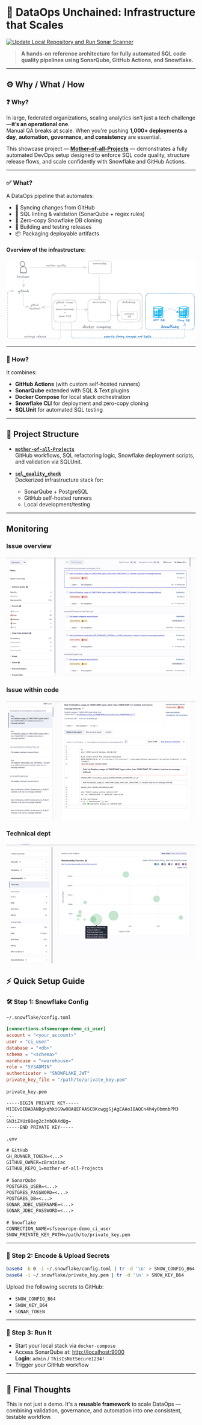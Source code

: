 # 🧠 **DataOps Unchained: Infrastructure that Scales**

[![Update Local Repository and Run Sonar Scanner](https://github.com/zBrainiac/mother-of-all-Projects/actions/workflows/update-local-repo.yml/badge.svg)](https://github.com/zBrainiac/mother-of-all-Projects/actions/workflows/update-local-repo.yml)

> **A hands-on reference architecture for fully automated SQL code quality pipelines using SonarQube, GitHub Actions, and Snowflake.**

---

## ⚙️ Why / What / How

### ❓ Why?

In large, federated organizations, scaling analytics isn’t just a tech challenge—**it’s an operational one**.  
Manual QA breaks at scale. When you're pushing **1,000+ deployments a day**, **automation, governance, and consistency** are essential.

This showcase project — [**Mother-of-all-Projects**](https://github.com/zBrainiac/mother-of-all-Projects) — demonstrates a fully automated DevOps setup designed to enforce SQL code quality, structure release flows, and scale confidently with Snowflake and GitHub Actions.

---

### ✅ What?

A DataOps pipeline that automates:

- 🔄 Syncing changes from GitHub
- 🧪 SQL linting & validation (SonarQube + regex rules)
- 🧬 Zero-copy Snowflake DB cloning
- 🚀 Building and testing releases
- 📦 Packaging deployable artifacts

#### Overview of the infrastructure:
![overview infrastructure](images/DataOps_infra_overview.png)

---

### 🚀 How?

It combines:

- **GitHub Actions** (with custom self-hosted runners)
- **SonarQube** extended with SQL & Text plugins
- **Docker Compose** for local stack orchestration
- **Snowflake CLI** for deployment and zero-copy cloning
- **SQLUnit** for automated SQL testing

---

## 🧱 Project Structure

- **[`mother-of-all-Projects`](https://github.com/zBrainiac/mother-of-all-Projects)**  
  GitHub workflows, SQL refactoring logic, Snowflake deployment scripts, and validation via SQLUnit.

- **[`sql_quality_check`](https://github.com/zBrainiac/sql_quality_check)**  
  Dockerized infrastructure stack for:
  - SonarQube + PostgreSQL
  - GitHub self-hosted runners
  - Local development/testing

---
## Monitoring
### Issue overview
![Issue overview](images/sq_rules.png)

### Issue within code
![Issue within code](images/sq_Issue_within_code.png)

### Technical dept
![Technical dept](images/sq_technical_dept.png)

## ⚡ Quick Setup Guide

### 🛠️ Step 1: Snowflake Config

`~/.snowflake/config.toml`
```toml
[connections.sfseeurope-demo_ci_user]
account = "<your_account>"
user = "ci_user"
database = "<db>"
schema = "<schema>"
warehouse = "<warehouse>"
role = "SYSADMIN"
authenticator = "SNOWFLAKE_JWT"
private_key_file = "/path/to/private_key.pem"
```

`private_key.pem`
```
-----BEGIN PRIVATE KEY-----
MIIEvQIBADANBgkqhkiG9w0BAQEFAASCBKcwggSjAgEAAoIBAQCn4h4yObmnbPM3
...
SN3iZYUz88eg2c3nbQkXdQg=
-----END PRIVATE KEY-----
```

`.env`
```dotenv
# GitHub
GH_RUNNER_TOKEN=<...>
GITHUB_OWNER=zBrainiac
GITHUB_REPO_1=mother-of-all-Projects

# SonarQube
POSTGRES_USER=<...>
POSTGRES_PASSWORD=<...>
POSTGRES_DB=<...>
SONAR_JDBC_USERNAME=<...>
SONAR_JDBC_PASSWORD=<...>

# Snowflake
CONNECTION_NAME=sfseeurope-demo_ci_user
SNOW_PRIVATE_KEY_PATH=/path/to/private_key.pem
```

---

### 🔐 Step 2: Encode & Upload Secrets

```bash
base64 -b 0 -i ~/.snowflake/config.toml | tr -d '\n' > SNOW_CONFIG_B64
base64 -i ~/.snowflake/private_key.pem | tr -d '\n' > SNOW_KEY_B64
```

Upload the following secrets to GitHub:

- `SNOW_CONFIG_B64`
- `SNOW_KEY_B64`
- `SONAR_TOKEN`

---

### 🔁 Step 3: Run It

- Start your local stack via `docker-compose`
- Access SonarQube at: [http://localhost:9000](http://localhost:9000)  
  **Login**: `admin` / `ThisIsNotSecure1234!`
- Trigger your GitHub workflow

---

## 🧠 Final Thoughts

This is not just a demo. It's a **reusable framework** to scale DataOps — combining validation, governance, and automation into one consistent, testable workflow.
